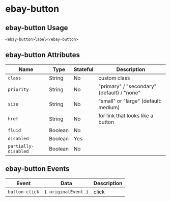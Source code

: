 # ebay-button

## ebay-button Usage

```marko
<ebay-button>label</ebay-button>
```

## ebay-button Attributes

Name | Type | Stateful | Description
--- | --- | --- | ---
`class` | String | No | custom class
`priority` | String | No | "primary" / "secondary" (default) / "none"
`size` | String | No | "small" or "large" (default: medium)
`href` | String | No | for link that looks like a button
`fluid` | Boolean | No |
`disabled` | Boolean | Yes |
`partially-disabled` | Boolean | No

## ebay-button Events

Event | Data | Description
--- | --- | ---
`button-click` | `{ originalEvent }` | click
